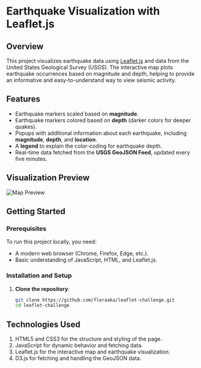 # Earthquake Visualization with Leaflet.js

## Overview
This project visualizes earthquake data using [Leaflet.js](https://leafletjs.com/) and data from the United States Geological Survey (USGS). The interactive map plots earthquake occurrences based on magnitude and depth, helping to provide an informative and easy-to-understand way to view seismic activity.

## Features
- Earthquake markers scaled based on **magnitude**.
- Earthquake markers colored based on **depth** (darker colors for deeper quakes).
- Popups with additional information about each earthquake, including **magnitude**, **depth**, and **location**.
- A **legend** to explain the color-coding for earthquake depth.
- Real-time data fetched from the **USGS GeoJSON Feed**, updated every five minutes.

## Visualization Preview
![Map Preview]([preview-image.png](https://github.com/floraaka/leaflet-challenge/blob/main/Leaflet-Part-1/Screenshot%202024-10-17%20074319.png))

## Getting Started

### Prerequisites
To run this project locally, you need:
- A modern web browser (Chrome, Firefox, Edge, etc.).
- Basic understanding of JavaScript, HTML, and Leaflet.js.

### Installation and Setup

1. **Clone the repository**:
   ```bash
   git clone https://github.com/floraaka/leaflet-challenge.git
   cd leaflet-challenge
## Technologies Used
1. HTML5 and CSS3 for the structure and styling of the page.
2. JavaScript for dynamic behavior and fetching data.
3. Leaflet.js for the interactive map and earthquake visualization.
4. D3.js for fetching and handling the GeoJSON data.
